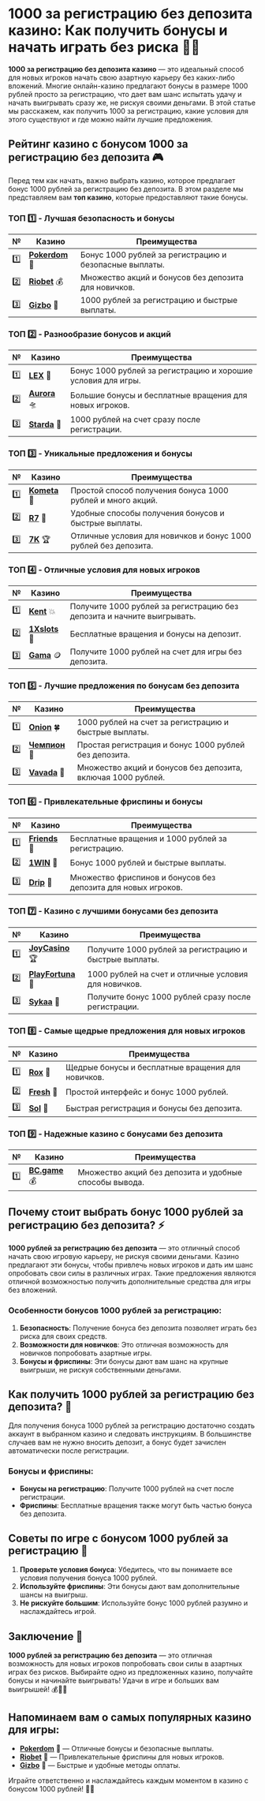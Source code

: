 # 1000 за регистрацию без депозита казино: Как получить бонусы и начать играть без риска 🎰💸

**1000 за регистрацию без депозита казино** — это идеальный способ для новых игроков начать свою азартную карьеру без каких-либо вложений. Многие онлайн-казино предлагают бонусы в размере 1000 рублей просто за регистрацию, что дает вам шанс испытать удачу и начать выигрывать сразу же, не рискуя своими деньгами. В этой статье мы расскажем, как получить 1000 за регистрацию, какие условия для этого существуют и где можно найти лучшие предложения.

## Рейтинг казино с бонусом 1000 за регистрацию без депозита 🎮

Перед тем как начать, важно выбрать казино, которое предлагает бонус 1000 рублей за регистрацию без депозита. В этом разделе мы представляем вам **топ казино**, которые предоставляют такие бонусы.

### ТОП 1️⃣ - Лучшая безопасность и бонусы

| №  | Казино | Преимущества |
|----|--------|--------------|
| 1️⃣ | [**Pokerdom**](https://brandplay.link/4k77v2yx) 🎉 | Бонус 1000 рублей за регистрацию и безопасные выплаты. |
| 2️⃣ | [**Riobet**](https://brandplay.link/7xBLTPyj) 💰 | Множество акций и бонусов без депозита для новичков. |
| 3️⃣ | [**Gizbo**](https://brandplay.link/bprXw4YV) 🎁 | 1000 рублей за регистрацию и быстрые выплаты. |

### ТОП 2️⃣ - Разнообразие бонусов и акций

| №  | Казино | Преимущества |
|----|--------|--------------|
| 1️⃣ | [**LEX**](https://brandplay.link/zW4hdDFV) 🎯 | Бонус 1000 рублей за регистрацию и хорошие условия для игры. |
| 2️⃣ | [**Aurora**](https://10trafic-stat2.com/click/668546556bcc6313411604bd/6766/13032/subaccount) 🛸 | Большие бонусы и бесплатные вращения для новых игроков. |
| 3️⃣ | [**Starda**](https://brandplay.link/fB7xwRFL) 🎉 | 1000 рублей на счет сразу после регистрации. |

### ТОП 3️⃣ - Уникальные предложения и бонусы

| №  | Казино | Преимущества |
|----|--------|--------------|
| 1️⃣ | [**Kometa**](https://brandplay.link/8ZymQJV8) 💎 | Простой способ получения бонуса 1000 рублей и много акций. |
| 2️⃣ | [**R7**](https://brandplay.link/bMd3Yjsw) 🎯 | Удобные способы получения бонусов и быстрые выплаты. |
| 3️⃣ | [**7K**](https://brandplay.link/BvQyFShp) 🏆 | Отличные условия для новичков и бонус 1000 рублей без депозита. |

### ТОП 4️⃣ - Отличные условия для новых игроков

| №  | Казино | Преимущества |
|----|--------|--------------|
| 1️⃣ | [**Kent**](https://brandplay.link/Fv2WP3js) 💥 | Получите 1000 рублей за регистрацию без депозита и начните выигрывать. |
| 2️⃣ | [**1Xslots**](https://brandplay.link/hSB1khtr) 🏅 | Бесплатные вращения и бонусы на депозит. |
| 3️⃣ | [**Gama**](https://brandplay.link/j6NMKsDz) 🪙 | Получите 1000 рублей на счет для игры без депозита. |

### ТОП 5️⃣ - Лучшие предложения по бонусам без депозита

| №  | Казино | Преимущества |
|----|--------|--------------|
| 1️⃣ | [**Onion**](https://brandplay.link/zBGRVpQ9) 🍀 | 1000 рублей на счет за регистрацию и быстрые выплаты. |
| 2️⃣ | [**Чемпион**](https://temon-gter.cfd/go/lRq?p80412p304504pcc44t17455) 🏅 | Простая регистрация и бонус 1000 рублей без депозита. |
| 3️⃣ | [**Vavada**](https://vavadapartner.pro/?promo=ea5c9275-6854-4505-94fc-95ab18221945-linkb2) 🎁 | Множество акций и бонусов без депозита, включая 1000 рублей. |

### ТОП 6️⃣ - Привлекательные фриспины и бонусы

| №  | Казино | Преимущества |
|----|--------|--------------|
| 1️⃣ | [**Friends**](https://gofriends.vc/linkb2) 🎰 | Бесплатные вращения и 1000 рублей за регистрацию. |
| 2️⃣ | [**1WIN**](https://brandplay.link/smXVpBbG) 💸 | Бонус 1000 рублей и быстрые выплаты. |
| 3️⃣ | [**Drip**](https://drp-ircp01.com/c07e6a3db) 🤑 | Множество фриспинов и бонусов без депозита для новых игроков. |

### ТОП 7️⃣ - Казино с лучшими бонусами без депозита

| №  | Казино | Преимущества |
|----|--------|--------------|
| 1️⃣ | [**JoyCasino**](https://rpc30.call2me.pro/?/ru/registration?apkpop=0&partner=p24970p3291217pc98f) 🏆 | Получите 1000 рублей за регистрацию и быстрые выплаты. |
| 2️⃣ | [**PlayFortuna**](https://fortunapromo.net/alt/playfortuna/registration?0dc4a9362a71feb7e3f165fb8e766f70) 🎉 | 1000 рублей на счет и отличные условия для новичков. |
| 3️⃣ | [**Sykaa**](https://s-two-way.com/?source=linkb2&pid=30697) 💎 | Получите бонус 1000 рублей сразу после регистрации. |

### ТОП 8️⃣ - Самые щедрые предложения для новых игроков

| №  | Казино | Преимущества |
|----|--------|--------------|
| 1️⃣ | [**Rox**](https://rox-pvwfpjgcxe.com/cb1ee18a5) 🎯 | Щедрые бонусы и бесплатные вращения для новичков. |
| 2️⃣ | [**Fresh**](https://fresh-eumwkxwao.com/c3f7b485d) 🎰 | Простой интерфейс и бонус 1000 рублей. |
| 3️⃣ | [**Sol**](https://sol-mmtdzfbaco.com/cb2415bca) 🏅 | Быстрая регистрация и бонусы без депозита. |

### ТОП 9️⃣ - Надежные казино с бонусами без депозита

| №  | Казино | Преимущества |
|----|--------|--------------|
| 1️⃣ | [**BC.game**](https://partnerbcgame.com/dcc53d441) 💰 | Множество акций без депозита и удобные способы вывода. |

## Почему стоит выбрать бонус 1000 рублей за регистрацию без депозита? ⚡

**1000 рублей за регистрацию без депозита** — это отличный способ начать свою игровую карьеру, не рискуя своими деньгами. Казино предлагают эти бонусы, чтобы привлечь новых игроков и дать им шанс опробовать свои силы в различных играх. Такие предложения являются отличной возможностью получить дополнительные средства для игры без вложений.

### Особенности бонусов 1000 рублей за регистрацию:
1. **Безопасность**: Получение бонуса без депозита позволяет играть без риска для своих средств.
2. **Возможности для новичков**: Это отличная возможность для новичков попробовать азартные игры.
3. **Бонусы и фриспины**: Эти бонусы дают вам шанс на крупные выигрыши, не рискуя собственными деньгами.

## Как получить 1000 рублей за регистрацию без депозита? 🎰

Для получения бонуса 1000 рублей за регистрацию достаточно создать аккаунт в выбранном казино и следовать инструкциям. В большинстве случаев вам не нужно вносить депозит, а бонус будет зачислен автоматически после регистрации.

### Бонусы и фриспины:
- **Бонусы на регистрацию**: Получите 1000 рублей на счет после регистрации.
- **Фриспины**: Бесплатные вращения также могут быть частью бонуса без депозита.

## Советы по игре с бонусом 1000 рублей за регистрацию 🧠

1. **Проверьте условия бонуса**: Убедитесь, что вы понимаете все условия получения бонуса 1000 рублей.
2. **Используйте фриспины**: Эти бонусы дают вам дополнительные шансы на выигрыш.
3. **Не рискуйте большим**: Используйте бонус 1000 рублей разумно и наслаждайтесь игрой.

## Заключение 🌟

**1000 рублей за регистрацию без депозита** — это отличная возможность для новых игроков попробовать свои силы в азартных играх без рисков. Выбирайте одно из предложенных казино, получайте бонусы и начинайте выигрывать! Удачи в игре и больших вам выигрышей! 💰🎰✨

## Напоминаем вам о самых популярных казино для игры:

- [**Pokerdom**](https://brandplay.link/4k77v2yx) 🎉 — Отличные бонусы и безопасные выплаты.
- [**Riobet**](https://brandplay.link/7xBLTPyj) 💸 — Привлекательные фриспины для новых игроков.
- [**Gizbo**](https://brandplay.link/bprXw4YV) 🎁 — Быстрые и удобные методы оплаты.

Играйте ответственно и наслаждайтесь каждым моментом в казино с бонусом 1000 рублей! 🎰💸
